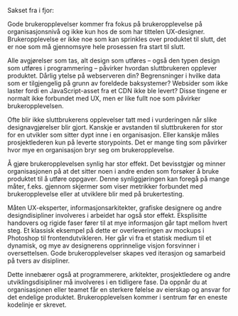 Sakset fra i fjor:

Gode brukeropplevelser kommer fra fokus på brukeropplevelse på organisasjonsnivå og ikke kun hos de som har tittelen UX-designer. Brukeropplevelse er ikke noe som kan sprinkles over produktet til slutt, det er noe som må gjennomsyre hele prosessen fra start til slutt.

Alle avgjørelser som tas, alt design som utføres – også den typen design som utføres i programmering – påvirker hvordan sluttbrukeren opplever produktet. Dårlig ytelse på webserveren din? Begrensninger i hvilke data som er tilgjengelig på grunn av foreldede baksystemer? Websider som ikke laster fordi en JavaScript-asset fra et CDN ikke ble levert? Disse tingene er normalt ikke forbundet med UX, men er like fullt noe som påvirker brukeropplevelsen.

Ofte blir ikke sluttbrukerens opplevelser tatt med i vurderingen når slike designavgjørelser blir gjort. Kanskje er avstanden til sluttbrukeren for stor for en utvikler som sitter dypt inne i en organisasjon. Eller kanskje måles prosjektlederen kun på leverte storypoints. Det er mange ting som påvirker hvor mye en organisasjon bryr seg om brukeropplevelse.

Å gjøre brukeropplevelsen synlig har stor effekt. Det bevisstgjør og minner organisasjonen på at det sitter noen i andre enden som forsøker å bruke produktet til å utføre oppgaver. Denne synliggjøringen kan foregå på mange måter, f.eks. gjennom skjermer som viser metrikker forbundet med brukeropplevelse eller at utviklere blir med på brukertesting.

Måten UX-eksperter, informasjonsarkitekter, grafiske designere og andre designdisipliner involveres i arbeidet har også stor effekt. Eksplisitte handovers og rigide faser fører til at mye informasjon går tapt mellom hvert steg. Et klassisk eksempel på dette er overleveringen av mockups i Photoshop til frontendutvikleren. Her går vi fra et statisk medium til et dynamisk, og mye av designerens opprinnelige visjon forsvinner i oversettelsen. Gode brukeropplevelser skapes ved iterasjon og samarbeid på tvers av disipliner.

Dette innebærer også at programmerere, arkitekter, prosjektledere og andre utviklingsdisipliner må involveres i en tidligere fase. Da oppnår du at organisasjonen eller teamet får en sterkere følelse av eierskap og ansvar for det endelige produktet. Brukeropplevelsen kommer i sentrum før en eneste kodelinje er skrevet.
